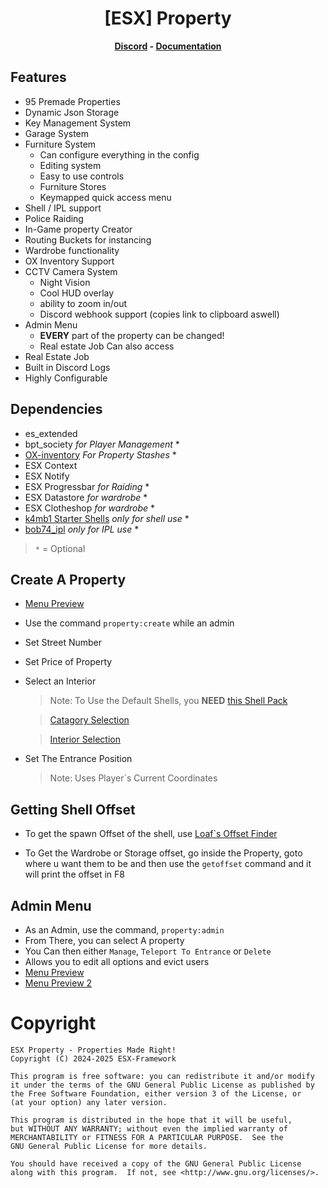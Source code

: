 <h1 align='center'>[ESX] Property</a></h1><p align='center'><b><a href='https://discord.esx-framework.org/'>Discord</a> - <a href='https://documentation.esx-framework.org/legacy/installation'>Documentation</a></b></h5>

## Features

* 95 Premade Properties
* Dynamic Json Storage
* Key Management System
* Garage System
* Furniture System
  * Can configure everything in the config
  * Editing system
  * Easy to use controls
  * Furniture Stores
  * Keymapped quick access menu
* Shell / IPL support
* Police Raiding
* In-Game property Creator
* Routing Buckets for instancing
* Wardrobe functionality
* OX Inventory Support
* CCTV Camera System
  * Night Vision
  * Cool HUD overlay
  * ability to zoom in/out
  * Discord webhook support (copies link to clipboard aswell)
* Admin Menu
  * **EVERY** part of the property can be changed!
  * Real estate Job Can also access
* Real Estate Job
* Built in Discord Logs
* Highly Configurable

## Dependencies

* es_extended
* bpt_society *for Player Management* *
* [OX-inventory](https://github.com/overextended/ox_inventory) *For Property Stashes* *
* ESX Context
* ESX Notify
* ESX Progressbar *for Raiding* *
* ESX Datastore *for wardrobe* *
* ESX Clotheshop *for wardrobe* *
* [k4mb1 Starter Shells](https://www.k4mb1maps.com/package/5015840) *only for shell use* *
* [bob74_ipl](https://github.com/Bob74/bob74_ipl) *only for IPL use* *

> `*` = Optional

## Create A Property

* [Menu Preview](https://prnt.sc/Xczb5Fs9xW-t)
* Use the command `property:create` while an admin
* Set Street Number
* Set Price of Property
* Select an Interior
  > Note: To Use the Default Shells, you **NEED** [this Shell Pack](https://www.k4mb1maps.com/package/5015840)

  > [Catagory Selection](https://prnt.sc/3RGaIEVTL6zw)
  
  > [Interior Selection](https://prnt.sc/za9aOSsuqkce)
* Set The Entrance Position
  > Note: Uses Player`s Current Coordinates

## Getting Shell Offset

* To get the spawn Offset of the shell, use [Loaf`s Offset Finder](https://github.com/loaf-scripts/loaf_offsetfinder)

* To Get the Wardrobe or Storage offset, go inside the Property, goto where u want them to be and then use the `getoffset` command and it will print the offset in F8

## Admin Menu

* As an Admin, use the command, `property:admin`
* From There, you can select A property
* You Can then either `Manage`, `Teleport To Entrance` or `Delete`
* Allows you to edit all options and evict users
* [Menu Preview](https://prnt.sc/Jpxox2ZcKn9G)
* [Menu Preview 2](https://prnt.sc/IbP-ynHgYSMA)

# Copyright

    ESX Property - Properties Made Right!
    Copyright (C) 2024-2025 ESX-Framework

    This program is free software: you can redistribute it and/or modify
    it under the terms of the GNU General Public License as published by
    the Free Software Foundation, either version 3 of the License, or
    (at your option) any later version.

    This program is distributed in the hope that it will be useful,
    but WITHOUT ANY WARRANTY; without even the implied warranty of
    MERCHANTABILITY or FITNESS FOR A PARTICULAR PURPOSE.  See the
    GNU General Public License for more details.

    You should have received a copy of the GNU General Public License
    along with this program.  If not, see <http://www.gnu.org/licenses/>.
